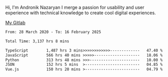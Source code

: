 Hi, I'm Andronik Nazaryan
I merge a passion for usability and user experience with technical knowledge to create cool digital experiences.

[My Gitlab](https://gitlab.com/anridev24)

<!--START_SECTION:waka-->

```txt
From: 28 March 2020 - To: 16 February 2025

Total Time: 3,137 hrs 8 mins

TypeScript        1,487 hrs 3 mins>>>>>>>>>>>>-------------   47.40 %
JavaScript        566 hrs 40 mins >>>>>--------------------   18.06 %
Python            313 hrs 48 mins >>>----------------------   10.00 %
JSON              152 hrs 5 mins  >------------------------   04.85 %
Vue.js            150 hrs 20 mins >------------------------   04.79 %
```

<!--END_SECTION:waka-->
